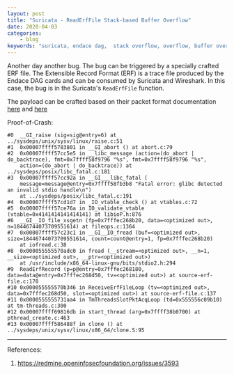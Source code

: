 ```yaml
---
layout: post
title: "Suricata - ReadErfFile Stack-based Buffer Overflow"
date: 2020-04-03
categories:
    - blog
keywords: "suricata, endace dag,  stack overflow, overflow, buffer overflow"
---
```


Another day another bug. The bug can be triggered by a specially crafted ERF file. The Extensible Record Format (ERF) is a trace file produced by the Endace DAG cards and can be consumed by Suricata and Wireshark. In this case, the bug is in the Suricata's `ReadErfFile` function.

The payload can be crafted based on their packet format documentation [here](https://www.endace.com/erf-extensible-record-format-types.pdf) and [here](https://wiki.wireshark.org/ERF)

Proof-of-Crash:
```
#0  __GI_raise (sig=sig@entry=6) at ../sysdeps/unix/sysv/linux/raise.c:51
#1  0x00007ffff5783801 in __GI_abort () at abort.c:79
#2  0x00007ffff57cc5e5 in __libc_message (action=(do_abort | do_backtrace), fmt=0x7ffff58f9796 "%s", fmt=0x7ffff58f9796 "%s", 
    action=(do_abort | do_backtrace)) at ../sysdeps/posix/libc_fatal.c:181
#3  0x00007ffff57cc92a in __GI___libc_fatal (
    message=message@entry=0x7ffff58fb3b8 "Fatal error: glibc detected an invalid stdio handle\n")
    at ../sysdeps/posix/libc_fatal.c:191
#4  0x00007ffff57cd1d7 in _IO_vtable_check () at vtables.c:72
#5  0x00007ffff57ce76a in IO_validate_vtable (vtable=0x4141414141414141) at libioP.h:876
#6  __GI__IO_file_xsgetn (fp=0x7fffec268b20, data=<optimized out>, n=18446744073709551614) at fileops.c:1364
#7  0x00007ffff57c23c1 in __GI__IO_fread (buf=<optimized out>, size=18446744073709551614, count=count@entry=1, fp=0x7fffec268b20)
    at iofread.c:38
#8  0x000055555570adc0 in fread (__stream=<optimized out>, __n=1, __size=<optimized out>, __ptr=<optimized out>)
    at /usr/include/x86_64-linux-gnu/bits/stdio2.h:294
#9  ReadErfRecord (p=p@entry=0x7fffec268180, data=data@entry=0x7fffec268d50, tv=<optimized out>) at source-erf-file.c:170
#10 0x000055555570b346 in ReceiveErfFileLoop (tv=<optimized out>, data=0x7fffec268d50, slot=<optimized out>) at source-erf-file.c:137
#11 0x0000555555731aa4 in TmThreadsSlotPktAcqLoop (td=0x555556c09b10) at tm-threads.c:300
#12 0x00007ffff69816db in start_thread (arg=0x7ffff38b0700) at pthread_create.c:463
#13 0x00007ffff586488f in clone () at ../sysdeps/unix/sysv/linux/x86_64/clone.S:95
```
---
References:
1. https://redmine.openinfosecfoundation.org/issues/3593

